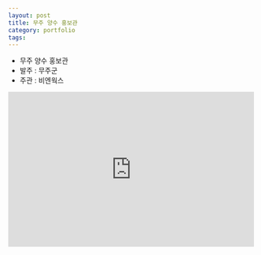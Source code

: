 ```yaml
---
layout: post
title: 무주 양수 홍보관
category: portfolio
tags: 
---
```


* 무주 양수 홍보관
* 발주 : 무주군
* 주관 : 비엔웍스

<iframe width="500" height="315" src="https://www.youtube.com/embed/kNXjHRCHf5M?si=5LyxiyKa0_Q1H9uO" title="YouTube video player" frameborder="0" allow="accelerometer; autoplay; clipboard-write; encrypted-media; gyroscope; picture-in-picture; web-share" allowfullscreen></iframe>

